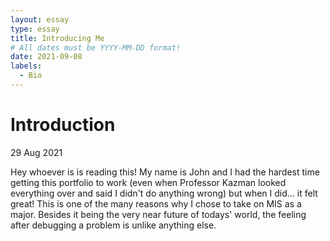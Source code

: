 ```yaml
---
layout: essay
type: essay
title: Introducing Me
# All dates must be YYYY-MM-DD format!
date: 2021-09-08
labels:
  - Bio
---
```

# Introduction

29 Aug 2021

Hey whoever is is reading this! My name is John and I had the hardest time getting this portfolio to 
work (even when Professor Kazman looked everything over and said I didn't do anything wrong) but when 
I did... it felt great! This is one of the many reasons why I chose to take on MIS as a major. Besides 
it being the very near future of todays' world, the feeling after debugging a problem is unlike anything 
else. 
